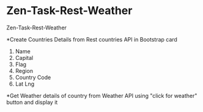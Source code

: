 # Zen-Task-Rest-Weather
Zen-Task-Rest-Weather

*Create Countries Details from Rest countries API in Bootstrap card 
1) Name
2) Capital
3) Flag
4) Region
5) Country Code
6) Lat Lng

*Get Weather details of country from  Weather API  using  "click for weather" button and display it 
